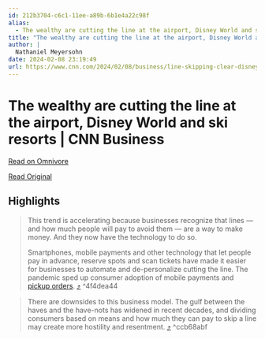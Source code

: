 ```yaml
---
id: 212b3704-c6c1-11ee-a89b-6b1e4a22c98f
alias:
  - The wealthy are cutting the line at the airport, Disney World and ski resorts | CNN Business
title: "The wealthy are cutting the line at the airport, Disney World and ski resorts | CNN Business"
author: |
  Nathaniel Meyersohn
date: 2024-02-08 23:19:49
url: https://www.cnn.com/2024/02/08/business/line-skipping-clear-disney/index.html
---
```


# The wealthy are cutting the line at the airport, Disney World and ski resorts | CNN Business

[Read on Omnivore](https://omnivore.app/me/the-wealthy-are-cutting-the-line-at-the-airport-disney-world-and-18d8a6ba172)

[Read Original](https://www.cnn.com/2024/02/08/business/line-skipping-clear-disney/index.html)

## Highlights

> This trend is accelerating because businesses recognize that lines — and how much people will pay to avoid them — are a way to make money. And they now have the technology to do so.
> 
>  Smartphones, mobile payments and other technology that let people pay in advance, reserve spots and scan tickets have made it easier for businesses to automate and de-personalize cutting the line. The pandemic sped up consumer adoption of mobile payments and [pickup orders](https://www.cnn.com/2022/09/14/business/starbucks-investor-day/index.html). [⤴️](https://omnivore.app/me/the-wealthy-are-cutting-the-line-at-the-airport-disney-world-and-18d8a6ba172#4f4dea44-1fcf-4fdf-9277-7f1d68d6aad6)  ^4f4dea44

> There are downsides to this business model. The gulf between the haves and the have-nots has widened in recent decades, and dividing consumers based on means and how much they can pay to skip a line may create more hostility and resentment. [⤴️](https://omnivore.app/me/the-wealthy-are-cutting-the-line-at-the-airport-disney-world-and-18d8a6ba172#ccb68abf-4706-4774-9f28-a456ef76643a)  ^ccb68abf

